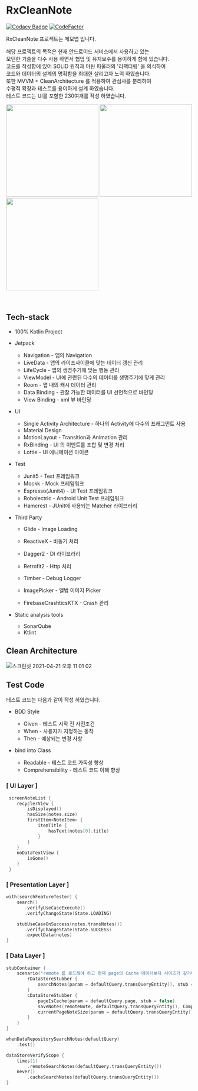 # RxCleanNote
[![Codacy Badge](https://api.codacy.com/project/badge/Grade/8c2c68c84fbb4fa994f9f832292bddff)](https://app.codacy.com/manual/gudrmsglgl/RxCleanNote?utm_source=github.com&utm_medium=referral&utm_content=gudrmsglgl/RxCleanNote&utm_campaign=Badge_Grade_Dashboard)
[![CodeFactor](https://www.codefactor.io/repository/github/gudrmsglgl/rxcleannote/badge)](https://www.codefactor.io/repository/github/gudrmsglgl/rxcleannote)

RxCleanNote 프로젝트는 메모앱 입니다.

해당 프로젝트의 목적은 현재 안드로이드 서비스에서 사용하고 있는 
<br>모던한 기술을 다수 사용 하면서 협업 및 유지보수를 용이하게 함에 있습니다.
<br>코드를 작성함에 있어 SOLID 원칙과 마틴 파울러의 '리팩터링' 을 의식하여
<br>코드와 데이터의 설계의 명확함을 최대한 살리고자 노력 하였습니다.
<br>또한 MVVM + CleanArchitecture 를 적용하여 관심사를 분리하여 
<br>수평적 확장과 테스트를 용이하게 설계 하였습니다.
<br>테스트 코드는 UI를 포함한 230여개를 작성 하였습니다.

<p float="left">
<img src="image/app_splash.gif" width="250"  />
<img src="image/app_edit.gif" width="250"  />
<img src="image/app_delete.gif" width="250"  />
</p>

<br>

## Tech-stack
- 100% Kotlin Project

- Jetpack
  - Navigation - 앱의 Navigation
  - LiveData - 앱의 라이프사이클에 맞는 데이터 갱신 관리
  - LifeCycle - 앱의 생명주기에 맞는 행동 관리
  - ViewModel - UI에 관련된 다수의 데이터를 생명주기에 맞게 관리
  - Room - 앱 내의 캐시 데이터 관리
  - Data Binding - 관찰 가능한 데이터를 UI 선언적으로 바인딩
  - View Binding - xml 뷰 바인딩

- UI
  - Single Activity Architecture - 하나의 Activity에 다수의 프래그먼트 사용
  - Material Design 
  - MotionLayout - Transition과 Animation 관리
  - RxBinding - UI 의 이벤트를 조합 및 변경 처리
  - Lottie - UI 애니메이션 아이콘  

- Test
  - Junit5 - Test 프레임워크   
  - Mockk - Mock 프레임워크
  - Espresso(Junit4) - UI Test 프레임워크
  - Robolectric - Android Unit Test 프레임워크
  - Hamcrest - JUnit에 사용되는 Matcher 라이브러리

- Third Party
  - Glide - Image Loading 
  - ReactiveX - 비동기 처리

  - Dagger2 - DI 라이브러리
  - Retrofit2 - Http 처리
  - Timber - Debug Logger
  - ImagePicker - 앨범 이미지 Picker
  - FirebaseCrashticsKTX - Crash 관리
  
- Static analysis tools
  - SonarQube
  - Ktlint

## Clean Architecture
![스크린샷 2021-04-21 오후 11 01 02](https://user-images.githubusercontent.com/16537977/115673977-2b2a3c00-a388-11eb-95ce-7434d835b405.png)

## Test Code
테스트 코드는 다음과 같이 작성 하였습니다. 

- BDD Style
  - Given - 테스트 시작 전 사전조건 
  - When - 사용자가 지정하는 동작
  - Then - 예상되는 변경 사항

- bind into Class
  - Readable - 테스트 코드 가독성 향상
  - Comprehensibility - 테스트 코드 이해 향상

### [ UI Layer ]
```kotlin
 screenNoteList {
    recyclerView {
        isDisplayed()
        hasSize(notes.size)
        firstItem<NoteItem> {
            itemTitle {
                hasText(notes[0].title)
            }            
        }
    }
    noDataTextView {
        isGone()
    }
 }
```

### [ Presentation Layer ]
```kotlin
with(searchFeatureTester) {
    search()
       .verifyUseCaseExecute()
       .verifyChangeState(State.LOADING)

    stubUseCaseOnSuccess(notes.transNotes())
       .verifyChangeState(State.SUCCESS)
       .expectData(notes)          
}
```

### [ Data Layer ]
```kotlin
stubContainer {
    scenario("remote 를 로드해야 하고 현재 page의 Cache 데이터보다 사이즈가 같거나 클 때") {
        rDataStoreStubber {
            searchNotes(param = defaultQuery.transQueryEntity(), stub = remoteNote)
        }
        cDataStoreStubber {
            pageIsCache(param = defaultQuery.page, stub = false)
            saveNotes(remoteNote, defaultQuery.transQueryEntity(), Completable.complete())
            currentPageNoteSize(param = defaultQuery.transQueryEntity(), stub = cacheNote.size)
        }
    }
}

whenDataRepositorySearchNotes(defaultQuery)
    .test()

dataStoreVerifyScope {
    times(1)
        .remoteSearchNotes(defaultQuery.transQueryEntity())
    never()
        .cacheSearchNotes(defaultQuery.transQueryEntity())
}

```

